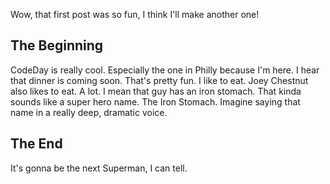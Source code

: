 Wow, that first post was so fun, I think I'll make another one!  

## The Beginning
CodeDay is really cool.  Especially the one in Philly because I'm here.  I hear that dinner is coming soon.  That's pretty fun.  I like to eat.  Joey Chestnut also likes to eat.  A lot.  I mean that guy has an iron stomach.  That kinda sounds like a super hero name.  The Iron Stomach.  Imagine saying that name in a really deep, dramatic voice. 

## The End
It's gonna be the next Superman, I can tell.